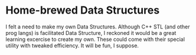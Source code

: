 # Home-brewed Data Structures
I felt a need to make my own Data Structures.
Although C++ STL (and other prog langs) is facilitated Data Structure,
I reckoned it would be a great learning excercise to create my own.
These could come with their special utility with tweaked efficiency.
It will be fun, I suppose.
